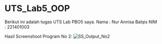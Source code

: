 # UTS_Lab5_OOP

Berikut ini adalah tugas UTS Lab PBO5 saya.
Nama  : Nur Annisa Balqis
NIM   : 221401003

Hasil Screenshoot Program No 2:
![SS_Output_No2](https://github.com/DP5-NurAnnisaBalqis-003/UTS_Lab5_OOP/assets/114504718/d527b275-2038-4dc4-827f-6fa6204de4de) 
